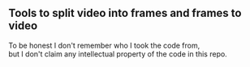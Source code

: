 ## Tools to split video into frames and frames to video

To be honest I don't remember who I took the code from,  
but I don't claim any intellectual property of the code in this repo.
